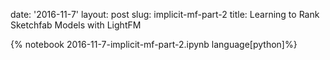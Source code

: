 date: '2016-11-7'
layout: post
slug: implicit-mf-part-2
title: Learning to Rank Sketchfab Models with LightFM

{% notebook 2016-11-7-implicit-mf-part-2.ipynb language[python]%}

